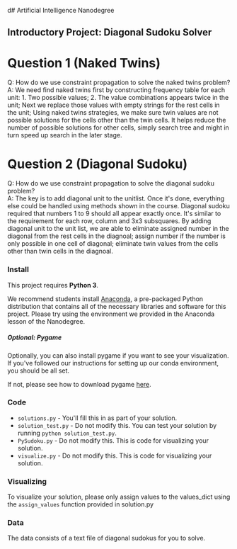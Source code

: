 d# Artificial Intelligence Nanodegree
## Introductory Project: Diagonal Sudoku Solver

# Question 1 (Naked Twins)
Q: How do we use constraint propagation to solve the naked twins problem?  
A: We need find naked twins first by constructing frequency table for each unit: 1. Two possible values; 2. The value combinations appears twice in the unit; Next we replace those values with empty strings for the rest cells in the unit; Using naked twins strategies, we make sure twin values are not possible solutions for the cells other than the twin cells. It helps reduce the number of possible solutions for other cells, simply search tree and might in turn speed up search in the later stage. 

# Question 2 (Diagonal Sudoku)
Q: How do we use constraint propagation to solve the diagonal sudoku problem?  
A: The key is to add diagonal unit to the unitlist. Once it's done, everything else could be handled using methods shown in the course. Diagonal sudoku required that numbers 1 to 9 should all appear exactly once. It's similar to the requirement for each row, column and 3x3 subsquares. By adding diagonal unit to the unit list, we are able to eliminate assigned number in the diagonal from the rest cells in the diagnoal; assign number if the number is only possible in one cell of diagonal; eliminate twin values from the cells other than twin cells in the diagnoal. 

### Install

This project requires **Python 3**.

We recommend students install [Anaconda](https://www.continuum.io/downloads), a pre-packaged Python distribution that contains all of the necessary libraries and software for this project. 
Please try using the environment we provided in the Anaconda lesson of the Nanodegree.

##### Optional: Pygame

Optionally, you can also install pygame if you want to see your visualization. If you've followed our instructions for setting up our conda environment, you should be all set.

If not, please see how to download pygame [here](http://www.pygame.org/download.shtml).

### Code

* `solutions.py` - You'll fill this in as part of your solution.
* `solution_test.py` - Do not modify this. You can test your solution by running `python solution_test.py`.
* `PySudoku.py` - Do not modify this. This is code for visualizing your solution.
* `visualize.py` - Do not modify this. This is code for visualizing your solution.

### Visualizing

To visualize your solution, please only assign values to the values_dict using the ```assign_values``` function provided in solution.py

### Data

The data consists of a text file of diagonal sudokus for you to solve.